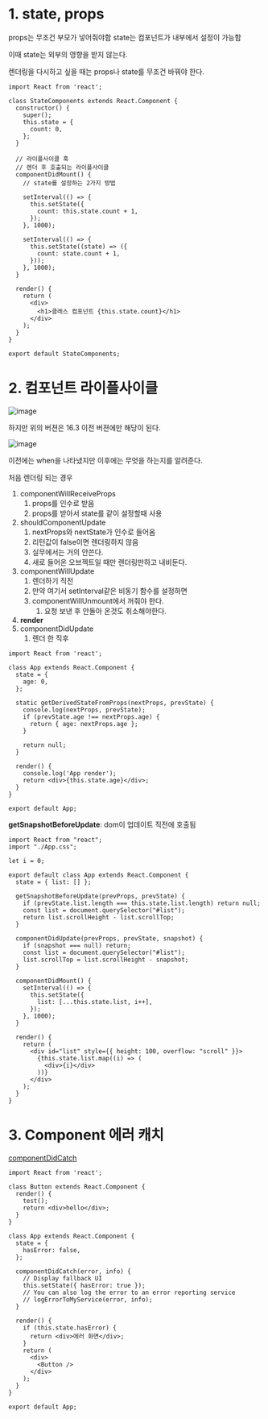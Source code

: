 # 1. state, props

props는 무조건 부모가 넣어줘야함 state는 컴포넌트가 내부에서 설정이 가능함

이때 state는 외부의 영향을 받지 않는다.

렌더링을 다시하고 싶을 때는 props나 state를 무조건 바꿔야 한다.

```react
import React from 'react';

class StateComponents extends React.Component {
  constructor() {
    super();
    this.state = {
      count: 0,
    };
  }

  // 라이플사이클 훅
  // 렌더 후 호출되는 라이플사이클
  componentDidMount() {
    // state를 설정하는 2가지 방법

    setInterval(() => {
      this.setState({
        count: this.state.count + 1,
      });
    }, 1000);

    setInterval(() => {
      this.setState((state) => ({
        count: state.count + 1,
      }));
    }, 1000);
  }

  render() {
    return (
      <div>
        <h1>클래스 컴포넌트 {this.state.count}</h1>
      </div>
    );
  }
}

export default StateComponents;
```







# 2. 컴포넌트 라이플사이클

![image](https://user-images.githubusercontent.com/50760015/88278852-0c761680-cd1e-11ea-9e4e-e582ba285d2f.png)

하지만 위의 버젼은 16.3 이전 버젼에만 해당이 된다.

![image](https://user-images.githubusercontent.com/50760015/88279246-accc3b00-cd1e-11ea-90b9-f9d1669875dc.png)

이전에는 when을 나타냈지만 이후에는 무엇을 하는지를 알려준다.

처음 렌더링 되는 경우

1. componentWillReceiveProps
   1. props를 인수로 받음
   2. props를 받아서 state를 같이 설정할때 사용
2. shouldComponentUpdate
   1. nextProps와 nextState가 인수로 들어옴
   2. 리턴값이 false이면 렌더링하지 않음
   3. 실무에서는 거의 안쓴다.
   4. 새로 들어온 오브젝트일 때만 렌더링만하고 내비둔다.
3. componentWillUpdate
   1. 렌더하기 직전
   2. 만약 여기서 setInterval같은 비동기 함수를 설정하면
   3. componentWillUnmount에서 꺼줘야 한다.
      1. 요청 보낸 후 안돌아 온것도 취소해야한다.
4. **render**
5. componentDidUpdate
   1. 렌더 한 직후





```react
import React from 'react';

class App extends React.Component {
  state = {
    age: 0,
  };

  static getDerivedStateFromProps(nextProps, prevState) {
    console.log(nextProps, prevState);
    if (prevState.age !== nextProps.age) {
      return { age: nextProps.age };
    }

    return null;
  }

  render() {
    console.log('App render');
    return <div>{this.state.age}</div>;
  }
}

export default App;
```



**getSnapshotBeforeUpdate**: dom이 업데이트 직전에 호출됨

```react
import React from "react";
import "./App.css";

let i = 0;

export default class App extends React.Component {
  state = { list: [] };

  getSnapshotBeforeUpdate(prevProps, prevState) {
    if (prevState.list.length === this.state.list.length) return null;
    const list = document.querySelector("#list");
    return list.scrollHeight - list.scrollTop;
  }

  componentDidUpdate(prevProps, prevState, snapshot) {
    if (snapshot === null) return;
    const list = document.querySelector("#list");
    list.scrollTop = list.scrollHeight - snapshot;
  }

  componentDidMount() {
    setInterval(() => {
      this.setState({
        list: [...this.state.list, i++],
      });
    }, 1000);
  }

  render() {
    return (
      <div id="list" style={{ height: 100, overflow: "scroll" }}>
        {this.state.list.map((i) => (
          <div>{i}</div>
        ))}
      </div>
    );
  }
}
```





# 3. Component 에러 캐치

[componentDidCatch](https://reactjs.org/docs/error-boundaries.html)

```react
import React from 'react';

class Button extends React.Component {
  render() {
    test();
    return <div>hello</div>;
  }
}

class App extends React.Component {
  state = {
    hasError: false,
  };

  componentDidCatch(error, info) {
    // Display fallback UI
    this.setState({ hasError: true });
    // You can also log the error to an error reporting service
    // logErrorToMyService(error, info);
  }

  render() {
    if (this.state.hasError) {
      return <div>에러 화면</div>;
    }
    return (
      <div>
        <Button />
      </div>
    );
  }
}

export default App;
```



